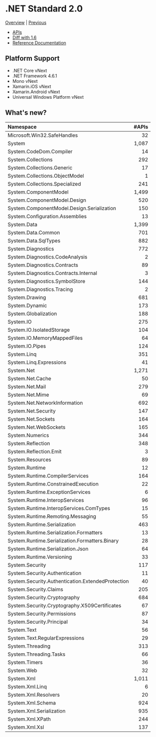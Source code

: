 # .NET Standard 2.0

[Overview](../versions.md) | [Previous](netstandard1.6.md)

* [APIs](netstandard2.0_ref.md)
* [Diff with 1.6](netstandard2.0_diff.md)
* [Reference Documentation](https://docs.microsoft.com/dotnet/api/?view=netstandard-2.0)

## Platform Support

* .NET Core vNext
* .NET Framework 4.6.1
* Mono vNext
* Xamarin.iOS vNext
* Xamarin.Android vNext
* Universal Windows Platform vNext

## What's new?

| Namespace                                         | #APIs |
|:--------------------------------------------------|------:|
| Microsoft.Win32.SafeHandles                       |    32 |
| System                                            | 1,087 |
| System.CodeDom.Compiler                           |    14 |
| System.Collections                                |   292 |
| System.Collections.Generic                        |    17 |
| System.Collections.ObjectModel                    |     1 |
| System.Collections.Specialized                    |   241 |
| System.ComponentModel                             | 1,499 |
| System.ComponentModel.Design                      |   520 |
| System.ComponentModel.Design.Serialization        |   150 |
| System.Configuration.Assemblies                   |    13 |
| System.Data                                       | 1,399 |
| System.Data.Common                                |   701 |
| System.Data.SqlTypes                              |   882 |
| System.Diagnostics                                |   772 |
| System.Diagnostics.CodeAnalysis                   |     2 |
| System.Diagnostics.Contracts                      |    89 |
| System.Diagnostics.Contracts.Internal             |     3 |
| System.Diagnostics.SymbolStore                    |   144 |
| System.Diagnostics.Tracing                        |     2 |
| System.Drawing                                    |   681 |
| System.Dynamic                                    |   173 |
| System.Globalization                              |   188 |
| System.IO                                         |   275 |
| System.IO.IsolatedStorage                         |   104 |
| System.IO.MemoryMappedFiles                       |    64 |
| System.IO.Pipes                                   |   124 |
| System.Linq                                       |   351 |
| System.Linq.Expressions                           |    41 |
| System.Net                                        | 1,271 |
| System.Net.Cache                                  |    50 |
| System.Net.Mail                                   |   279 |
| System.Net.Mime                                   |    69 |
| System.Net.NetworkInformation                     |   692 |
| System.Net.Security                               |   147 |
| System.Net.Sockets                                |   164 |
| System.Net.WebSockets                             |   165 |
| System.Numerics                                   |   344 |
| System.Reflection                                 |   348 |
| System.Reflection.Emit                            |     3 |
| System.Resources                                  |    89 |
| System.Runtime                                    |    12 |
| System.Runtime.CompilerServices                   |   164 |
| System.Runtime.ConstrainedExecution               |    22 |
| System.Runtime.ExceptionServices                  |     6 |
| System.Runtime.InteropServices                    |    96 |
| System.Runtime.InteropServices.ComTypes           |    15 |
| System.Runtime.Remoting.Messaging                 |    55 |
| System.Runtime.Serialization                      |   463 |
| System.Runtime.Serialization.Formatters           |    13 |
| System.Runtime.Serialization.Formatters.Binary    |    28 |
| System.Runtime.Serialization.Json                 |    64 |
| System.Runtime.Versioning                         |    33 |
| System.Security                                   |   117 |
| System.Security.Authentication                    |    11 |
| System.Security.Authentication.ExtendedProtection |    40 |
| System.Security.Claims                            |   205 |
| System.Security.Cryptography                      |   684 |
| System.Security.Cryptography.X509Certificates     |    67 |
| System.Security.Permissions                       |    87 |
| System.Security.Principal                         |    34 |
| System.Text                                       |    56 |
| System.Text.RegularExpressions                    |    29 |
| System.Threading                                  |   313 |
| System.Threading.Tasks                            |    66 |
| System.Timers                                     |    36 |
| System.Web                                        |    32 |
| System.Xml                                        | 1,011 |
| System.Xml.Linq                                   |     6 |
| System.Xml.Resolvers                              |    20 |
| System.Xml.Schema                                 |   924 |
| System.Xml.Serialization                          |   935 |
| System.Xml.XPath                                  |   244 |
| System.Xml.Xsl                                    |   137 |
